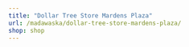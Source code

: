 ```yaml
---
title: "Dollar Tree Store Mardens Plaza"
url: /madawaska/dollar-tree-store-mardens-plaza/
shop: shop
---
```

